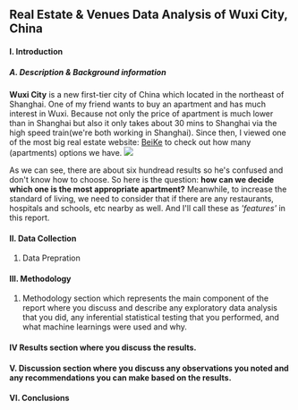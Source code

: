 ## Real Estate & Venues Data Analysis of Wuxi City, China


#### I. 		Introduction

##### A. Description & Background information
  **Wuxi City** is a new first-tier city of China which located in the northeast of Shanghai. One of my friend wants to buy an apartment and has much interest in Wuxi. Because not only the price of apartment is much lower than in Shanghai but also it only takes about 30 mins to Shanghai via the high speed train(we're both working in Shanghai). Since then, I viewed one of the most big real estate website: [BeiKe](https://wx.fang.ke.com/loupan/pg1) to check out how many (apartments) options we have.
![](https://i.loli.net/2019/04/22/5cbd180b36ac6.png)
  
  As we can see, there are about six hundread results so he's confused and don't know how to choose. So here is the question: **how can we decide which one is the most appropriate apartment?** Meanwhile, to increase the standard of living, we need to consider that if there are any restaurants, hospitals and schools, etc nearby as well. And I'll call these as *'features'* in this report.


#### II. 	Data Collection
  1.	Data Prepration


#### III. 	Methodology
  1. Methodology section which represents the main component of the report where you discuss and describe any exploratory data analysis that you did, any inferential statistical testing that you performed, and what machine learnings were used and why.


#### IV		Results section where you discuss the results.

#### V. 	Discussion section where you discuss any observations you noted and any recommendations you can make based on the results.


#### VI.	Conclusions
